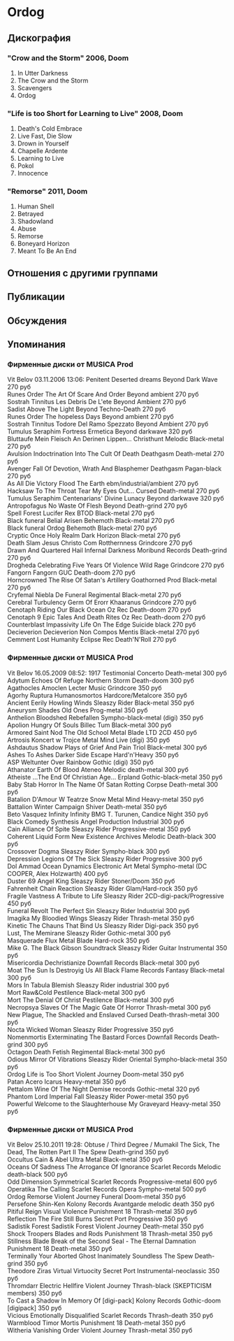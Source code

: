 # Ordog



## Дискография

### "Crow and the Storm" 2006, Doom

1. In Utter Darkness	 
2. The Crow and the Storm	 
3. Scavengers	 
4. Ordog

### "Life is too Short for Learning to Live" 2008, Doom

1. Death's Cold Embrace	 
2. Live Fast, Die Slow
3. Drown in Yourself	 
4. Chapelle Ardente
5. Learning to Live 
6. Pokol
7. Innocence

### "Remorse" 2011, Doom

1. Human Shell
2. Betrayed
3. Shadowland
4. Abuse
5. Remorse
6. Boneyard Horizon
7. Meant To Be An End


## Отношения с другими группами


## Публикации


## Обсуждения


## Упоминания

### Фирменные диски от MUSICA Prod

Vit Belov 03.11.2006 13:06:
Penitent	Deserted dreams	Beyond	Dark Wave	270 руб<BR>Runes Order	The Art Of Scare And Order	Beyond	ambient	270 руб<BR>Sostrah Tinnitus	Les Debris De L'ete	Beyond	Ambient	270 руб<BR>Sadist	Above The Light	Beyond	Techno-Death	270 руб<BR>Runes Order	The hopeless Days	Beyond	ambient	270 руб<BR>Sostrah Tinnitus	Todore Del Ramo Spezzato	Beyond	Ambient	270 руб<BR>Tumulus Seraphim	Fortress Ermetica	Beyond	darkwave	320 руб<BR>Bluttaufe	Mein Fleisch An Derinen Lippen…	Christhunt	Melodic Black-metal	270 руб<BR>Avulsion	Indoctrination Into The Cult Of Death	Deathgasm	Death-metal	270 руб<BR>Avenger	Fall Of Devotion, Wrath And Blasphemer	Deathgasm	Pagan-black	270 руб<BR>As All Die	Victory  	Flood The Earth	ebm/industrial/ambient	270 руб<BR>Hacksaw To The Throat	Tear My Eyes Out…	Cursed	Death-metal	270 руб<BR>Tumulus Seraphim	Centenarians' Divine Lunacy	Beyond	darkwave	320 руб<BR>Antropofagus	No Waste Of Flesh	Beyond	Death-grind	270 руб<BR>Spell Forest	Lucifer Rex	BTOD	Black-metal	270 руб<BR>Black funeral	Belial Arisen	Behemoth	Black-metal	270 руб<BR>Black funeral	Ordog	Behemoth	Black-metal	270 руб<BR>Cryptic	Once Holy Realm	Dark Horizon	Black-metal	270 руб<BR>Death Slam	Jesus Christo Com	Rotthernness	Grindcore	270 руб<BR>Drawn And Quartered	Hail Infernal Darkness	Moribund Records	Death-grind	270 руб<BR>Drogheda	Celebrating Five Years Of Violence	Wild Rage	Grindcore	270 руб<BR>Fangorn	Fangorn	GUC	Death-doom	270 руб<BR>Horncrowned	The Rise Of Satan's Artillery	Goathorned Prod	Black-metal	270 руб<BR>Cryfemal	Niebla De Funeral	Regimental	Black-metal	270 руб<BR>Cerebral Turbulency	Germ Of Erorr	Khaaranus	Grindcore	270 руб<BR>Cenotaph	Riding Our Black Ocean	Oz Rec	Death-doom	270 руб<BR>Cenotaph	9 Epic Tales And Death Rites	Oz Rec	Death-doom	270 руб<BR>Counterblast	Impassivity	Life On The Edge	Suicide black	270 руб<BR>Decieverion	Decieverion	Non Compos Mentis	Black-metal	270 руб<BR>Cemment	Lost Humanity	Eclipse Rec	Death'N'Roll	270 руб<BR>

### Фирменные диски от MUSICA Prod

Vit Belov 16.05.2009 08:52:
1917	Testimonial	Concerto	Death-metal	300 руб<BR>Adytum	Echoes Of Refuge	Northern Storm	Death-doom	300 руб<BR>Agathocles	Amoclen	Lecter Music	Grindcore	350 руб<BR>Agorhy	Ruptura	Humanosmortos	Hardcore/Metalcore	350 руб<BR>Ancient	Eerily Howling Winds	Sleaszy Rider	Black-metal	350 руб<BR>Aneurysm	Shades	Old Ones	Prog-metal	350 руб<BR>Anthelion	Bloodshed Rebefallen		Sympho-black-metal (digi)	350 руб<BR>Apolion	Hungry Of Souls	Billec Tum	Black-metal	300 руб<BR>Armored Saint	Nod The Old School	Metal Blade	LTD 2CD	450 руб<BR>Artrosis	Koncert w Trojce	Metal Mind	Live (digi)	350 руб<BR>Ashdautus	Shadow Plays of Grief And Pain	Triol	Black-metal	300 руб<BR>Ashes To Ashes	Darker Side	Escape	Hard'n'Heavy	350 руб<BR>ASP	Weltunter	Over Rainbow	Gothic (digi)	350 руб<BR>Athanator	Earth Of Blood	Ateneo	Melodic death-metal	300 руб<BR>Atheiste	…The End Of Christian Age…	Erpland	Gothic-black-metal	350 руб<BR>Baby Stab Horror	In The Name Of Satan	Rotting Corpse	Death-metal	300 руб<BR>Batalion D'Amour	W Teatrze Snow	Metal Mind	Heavy-metal	350 руб<BR>Battalion	Winter Campaign	Shiver	Death-metal	350 руб<BR>Beto Vasquez Infinity	Infinity	BMG	T. Turunen, Candice Night	350 руб<BR>Black Comedy	Synthesis	Angel Production	Industrial  	300 руб<BR>Cain	Alliance Of Spite	Sleaszy Rider	Progressive-metal	350 руб<BR>Coherent Liquid Form	New Existence	Archives	Melodic Death-black	300 руб<BR>Crossover	Dogma	Sleaszy Rider	Sympho-black	300 руб<BR>Depression	Legions Of The Sick	Sleaszy Rider	Progressive	300 руб<BR>Dol Ammad	Ocean Dynamics 	Electronic Art Metal	Sympho-metal (DC COOPER, Alex Holzwarth)	400 руб<BR>Duster 69	Angel King	Sleaszy Rider	Stoner/Doom	350 руб<BR>Fahrenheit	Chain Reaction	Sleaszy Rider	Glam/Hard-rock	350 руб<BR>Fragile Vastness	A Tribute to Life	Sleaszy Rider	2CD-digi-pack/Progressive	450 руб<BR>Funeral Revolt	The Perfect Sin	Sleaszy Rider	Industrial 	300 руб<BR>Imagika	My Bloodied Wings	Sleaszy Rider	Thrash-metal	350 руб<BR>Kinetic	The Chauns That Bind Us	Sleaszy Rider	Digi-pack	350 руб<BR>Lust, The	Memirane	Sleaszy Rider	Gothic-metal	300 руб<BR>Masquerade	Flux	Metal Blade	Hard-rock	350 руб<BR>Mike G.	The Black Gibson Soundtrack	Sleaszy Rider	Guitar Instrumental	350 руб<BR>Misericordia	Dechristianize	Downfall Records	Black-metal	300 руб<BR>Moat	The Sun Is Destroyig Us All	Black Flame Records	Fantasy Black-metal	300 руб<BR>Mors In Tabula	Blemish	Sleaszy Rider	industrial	300 руб<BR>Mort	Raw&Cold	Pestilence	Black-metal	300 руб<BR>Mort	The Denial Of Christ	Pestilence	Black-metal	300 руб<BR>Necropsya	Slaves Of The Magic	Gate Of Horror	Thrash-metal	300 руб<BR>New Plague, The	Shackled and Enslaved	Cursed	Death-thrash-metal	300 руб<BR>Nocta	Wicked Woman	Sleaszy Rider	Progressive	350 руб<BR>Nomenmortis	Exterminating The Bastard Forces	Downfall Records	Death-grind	300 руб<BR>Octagon	Death Fetish	Regimental	Black-metal	300 руб<BR>Odious	Mirror Of Vibrations	Sleaszy Rider	Oriental Sympho-black-metal	350 руб<BR>Ordog	Life is Too Short	Violent Journey	Doom-metal	350 руб<BR>Patan	Acero	Icarus	Heavy-metal	350 руб<BR>Pettalom	Wine Of The Night	Demise records	Gothic-metal	320 руб<BR>Phantom Lord	Imperial Fall	Sleaszy Rider	Power-metal	350 руб<BR>Powerful	Welcome to the Slaughterhouse	My Graveyard	Heavy-metal	350 руб<BR>

### Фирменные диски от MUSICA Prod

Vit Belov 25.10.2011 19:28:
Obtuse / Third Degree / Mumakil	The Sick, The Dead, The Rotten Part II	The Spew	Death-grind	350 руб<BR>Occultus	Cain & Abel	Ultra Metal	Black-metal	350 руб<BR>Oceans Of Sadness	The Arrogance Of Ignorance	Scarlet Records	Melodic death-black	500 руб<BR>Odd Dimension	Symmetrical	Scarlet Records	Progressive-metal	600 руб<BR>Operatika	The Calling	Scarlet Records	Opera Sympho-metal	500 руб<BR>Ordog	Remorse	Violent Journey	Funeral Doom-metal	350 руб<BR>Persefone	Shin-Ken	Kolony Records	Avantgarde melodic death	350 руб<BR>Pitiful Reign	Visual Violence	Punishment 18	Thrash-metal	350 руб<BR>Reflection	The Fire Still Burns	Secret Port	Progressive	350 руб<BR>Sadistik Forest	Sadistik Forest	Violent Journey	Death-metal	350 руб<BR>Shock Troopers	Blades and Rods	Punishment 18	Thrash-metal	350 руб<BR>Stillness Blade	Break of the Second Seal - The Eternal Damnation	Punishment 18	Death-metal	350 руб<BR>Terminally Your Aborted Ghost	Inanimately Soundless	The Spew	Death-grind	350 руб<BR>Theodore Ziras	Virtual Virtuocity	Secret Port	Instrumental-neoclassic	350 руб<BR>Thromdarr	Electric Hellfire	Violent Journey	Thrash-black (SKEPTICISM members)	350 руб<BR>To Cast a Shadow	In Memory Of [digi-pack]	Kolony Records	Gothic-doom [digipack]	350 руб<BR>Vicious	Emotionally Disqualified	Scarlet Records	Thrash-death	350 руб<BR>Warmblood	Timor Mortis	Punishment 18	Death-metal	350 руб<BR>Witheria	Vanishing Order	Violent Journey	Thrash-metal	350 руб<BR>

